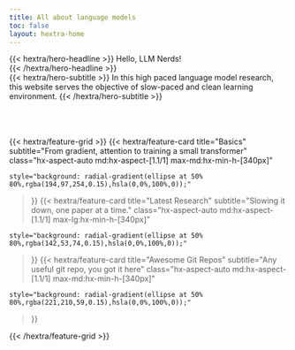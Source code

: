```yaml
---
title: All about language models
toc: false
layout: hextra-home
---
```



<div class="hx-mt-6 hx-mb-6">
{{< hextra/hero-headline >}}
 Hello, LLM Nerds! &nbsp;<br class="sm:hx-block hx-hidden" />
{{< /hextra/hero-headline >}}
</div>

<div class="hx-mb-12">
{{< hextra/hero-subtitle >}}
  In this high paced language model research,&nbsp;<br class="sm:hx-block hx-hidden" /> this website serves the objective of slow-paced and clean learning environment.
{{< /hextra/hero-subtitle >}}
</div>



<div class="hx-mb-6">
<br>
<br>
<br>
</div>


<div class="hx-mb-6">

</div>

<div class="hx-mt-6"></div>

{{< hextra/feature-grid >}}
  {{< hextra/feature-card
    title="Basics"
    subtitle="From gradient, attention to training a small transformer"
    class="hx-aspect-auto md:hx-aspect-[1.1/1] max-md:hx-min-h-[340px]"
  
    style="background: radial-gradient(ellipse at 50% 80%,rgba(194,97,254,0.15),hsla(0,0%,100%,0));"
  >}}
  {{< hextra/feature-card
    title="Latest Research"
    subtitle="Slowing it down, one paper at a time."
    class="hx-aspect-auto md:hx-aspect-[1.1/1] max-lg:hx-min-h-[340px]"
   
    style="background: radial-gradient(ellipse at 50% 80%,rgba(142,53,74,0.15),hsla(0,0%,100%,0));"
  >}}
  {{< hextra/feature-card
    title="Awesome Git Repos"
    subtitle="Any useful git repo, you got it here"
    class="hx-aspect-auto md:hx-aspect-[1.1/1] max-md:hx-min-h-[340px]"
   
    style="background: radial-gradient(ellipse at 50% 80%,rgba(221,210,59,0.15),hsla(0,0%,100%,0));"
  >}}
  
{{< /hextra/feature-grid >}}


